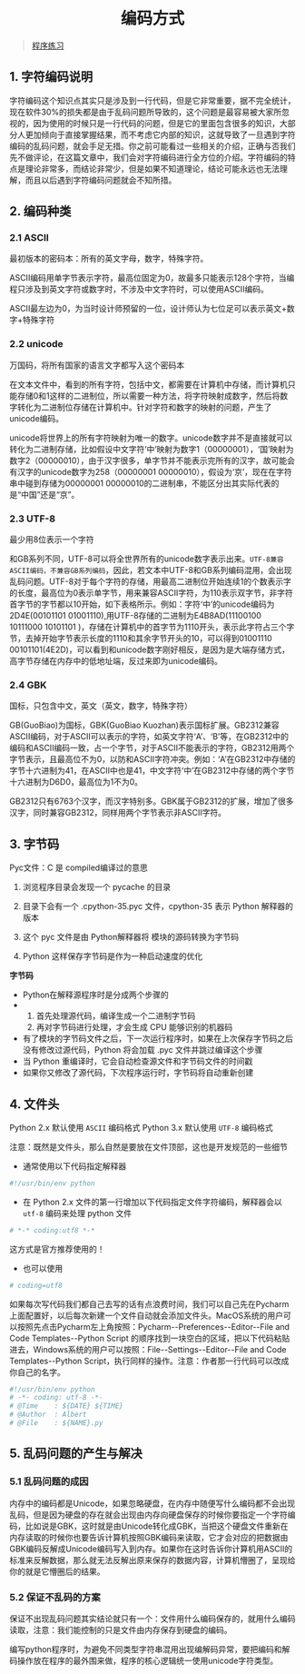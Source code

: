 <div align='center' >

# 编码方式

</div>

> [程序练习](https://github.com/Nicolas-gaofeng/Salute_Python/blob/main/code/summary/coding.py)

## 1. 字符编码说明

字符编码这个知识点其实只是涉及到一行代码，但是它非常重要，据不完全统计，现在软件30%的损失都是由于乱码问题所导致的，这个问题是最容易被大家所忽视的，因为使用的时候只是一行代码的问题，但是它的里面包含很多的知识，大部分人更加倾向于直接掌握结果，而不考虑它内部的知识，这就导致了一旦遇到字符编码的乱码问题，就会手足无措。你之前可能看过一些相关的介绍，正确与否我们先不做评论，在这篇文章中，我们会对字符编码进行全方位的介绍。字符编码的特点是理论非常多，而结论非常少，但是如果不知道理论，结论可能永远也无法理解，而且以后遇到字符编码问题就会不知所措。

## 2. 编码种类

### 2.1 ASCII

最初版本的密码本：所有的英文字母，数字，特殊字符。

ASCII编码用单字节表示字符，最高位固定为0，故最多只能表示128个字符，当编程只涉及到英文字符或数字时，不涉及中文字符时，可以使用ASCII编码。

ASCII最左边为0，为当时设计师预留的一位，设计师认为七位足可以表示英文+数字+特殊字符

### 2.2 unicode

万国码，将所有国家的语言文字都写入这个密码本

在文本文件中，看到的所有字符，包括中文，都需要在计算机中存储，而计算机只能存储0和1这样的二进制位，所以需要一种方法，将字符映射成数字，然后将数字转化为二进制位存储在计算机中。针对字符和数字的映射的问题，产生了unicode编码。

unicode将世界上的所有字符映射为唯一的数字。unicode数字并不是直接就可以转化为二进制存储，比如假设中文字符‘中’映射为数字1（00000001），‘国’映射为数字2（00000010），由于汉字很多，单字节并不能表示完所有的汉字，故可能会有汉字的unicode数字为258（00000001 00000010），假设为‘京’，现在在字符串中碰到存储为00000001 00000010的二进制串，不能区分出其实际代表的是“中国”还是“京”。

### 2.3 UTF-8

最少用8位表示一个字符

和GB系列不同，UTF-8可以将全世界所有的unicode数字表示出来。`UTF-8兼容ASCII编码，不兼容GB系列编码`，因此，若文本中UTF-8和GB系列编码混用，会出现乱码问题。UTF-8对于每个字符的存储，用最高二进制位开始连续1的个数表示字的长度，最高位为0表示单字节，用来兼容ASCII字符，为110表示双字节，非字符首字节的字节都以10开始，如下表格所示。例如：字符‘中’的unicode编码为2D4E(00101101 01001110),用UTF-8存储的二进制为E4B8AD(11100100 10111000 10101101 )，存储在计算机中的首字节为1110开头，表示此字符占三个字节，去掉开始字节表示长度的1110和其余字节开头的10，可以得到01001110 00101101(4E2D)，可以看到和unicode数字刚好相反，是因为是大端存储方式，高字节存储在内存中的低地址端，反过来即为unicode编码。

### 2.4 GBK

国标，只包含中文，英文（英文，数字，特殊字符）

GB(GuoBiao)为国标，GBK(GuoBiao Kuozhan)表示国标扩展。GB2312兼容ASCII编码，对于ASCII可以表示的字符，如英文字符‘A’、‘B’等，在GB2312中的编码和ASCII编码一致，占一个字节，对于ASCII不能表示的字符，GB2312用两个字节表示，且最高位不为0，以防和ASCII字符冲突。例如：‘A’在GB2312中存储的字节十六进制为41，在ASCII中也是41，中文字符‘中’在GB2312中存储的两个字节十六进制为D6D0，最高位为1不为0。

GB2312只有6763个汉字，而汉字特别多。GBK属于GB2312的扩展，增加了很多汉字，同时兼容GB2312，同样用两个字节表示非ASCII字符。

##  3. 字节码

Pyc文件：C 是 compiled编译过的意思

1. 浏览程序目录会发现一个 pycache 的目录

2. 目录下会有一个 .cpython-35.pyc 文件，cpython-35 表示 Python 解释器的版本

3. 这个 pyc 文件是由 Python解释器将 模块的源码转换为字节码

4. Python 这样保存字节码是作为一种启动速度的优化

**字节码**

- Python在解释源程序时是分成两个步骤的
- 1. 首先处理源代码，编译生成一个二进制字节码
  2. 再对字节码进行处理，才会生成 CPU 能够识别的机器码
- 有了模块的字节码文件之后，下一次运行程序时，如果在上次保存字节码之后没有修改过源代码，Python 将会加载 .pyc 文件并跳过编译这个步骤
- 当 Python 重编译时，它会自动检查源文件和字节码文件的时间戳
- 如果你又修改了源代码，下次程序运行时，字节码将自动重新创建

## 4. 文件头

Python 2.x 默认使用 `ASCII` 编码格式
Python 3.x 默认使用 `UTF-8` 编码格式

注意：既然是文件头，那么自然是要放在文件顶部，这也是开发规范的一些细节

- 通常使用以下代码指定解释器

```python
#!/usr/bin/env python  
```

- 在 Python 2.x 文件的第一行增加以下代码指定文件字符编码，解释器会以 `utf-8` 编码来处理 python 文件

```python
# *-* coding:utf8 *-*
```

这方式是官方推荐使用的！

- 也可以使用

```python
# coding=utf8
```

如果每次写代码我们都自己去写的话有点浪费时间，我们可以自己先在Pycharm上面配置好，以后每次新建一个文件自动就会添加文件头。MacOS系统的用户可以按照先点击Pycharm左上角按照：Pycharm--Preferences--Editor--File and Code Templates--Python Script 的顺序找到一块空白的区域，把以下代码粘贴进去，Windows系统的用户可以按照：File--Settings--Editor--File and Code Templates--Python Script，执行同样的操作。注意：作者那一行代码可以改成你自己的名字。

```python
#!/usr/bin/env python
# -*- coding: utf-8 -*-
# @Time    : ${DATE} ${TIME}
# @Author  : Albert  
# @File    : ${NAME}.py
```



## 5. 乱码问题的产生与解决

### 5.1 乱码问题的成因



内存中的编码都是Unicode，如果忽略硬盘，在内存中随便写什么编码都不会出现乱码，但是因为硬盘的存在就会出现由内存向硬盘保存的时候你要指定一个字符编码，比如说是GBK，这时就是由Unicode转化成GBK，当把这个硬盘文件重新在内存读取的时候你也要告诉计算机按照GBK编码来读取，它才会对应的把数据由GBK编码反解成Unicode编码写入到内存。如果你在这时告诉你计算机用ASCII的标准来反解数据，那么就无法反解出原来保存的数据内容，计算机懵圈了，呈现给你的就是它懵圈后的结果。

### 5.2 保证不乱码的方案

保证不出现乱码问题其实结论就只有一个：文件用什么编码保存的，就用什么编码读取，注意：我们能控制的只是文件由内存保存到硬盘的编码。

编写python程序时，为避免不同类型字符串混用出现编解码异常，要把编码和解码操作放在程序的最外围来做，程序的核心逻辑统一使用unicode字符类型。
